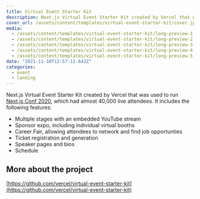 ```yaml
---
title: Virtual Event Starter Kit
description: Next.js Virtual Event Starter Kit created by Vercel that was used to run Next.js Conf 2020, which had almost 40,000 live attendees.
cover_url: /assets/content/templates/virtual-event-starter-kit/cover.jpg
media:
  - /assets/content/templates/virtual-event-starter-kit/long-preview-1.png
  - /assets/content/templates/virtual-event-starter-kit/long-preview-2.png
  - /assets/content/templates/virtual-event-starter-kit/long-preview-3.png
  - /assets/content/templates/virtual-event-starter-kit/long-preview-4.png
  - /assets/content/templates/virtual-event-starter-kit/long-preview-5.png
date: "2021-11-10T12:57:12.643Z"
categories:
  - event
  - landing
---
```


Next.js Virtual Event Starter Kit created by Vercel that was used to run [Next.js Conf 2020](https://nextjs.org/2020/conf), which had almost 40,000 live attendees. It includes the following features:

- Multiple stages with an embedded YouTube stream
- Sponsor expo, including individual virtual booths
- Career Fair, allowing attendees to network and find job opportunties
- Ticket registration and generation
- Speaker pages and bios
- Schedule

## More about the project

[https://github.com/vercel/virtual-event-starter-kit](https://github.com/vercel/virtual-event-starter-kit)
